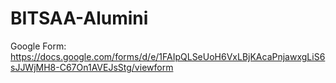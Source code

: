 # BITSAA-Alumini

Google Form: https://docs.google.com/forms/d/e/1FAIpQLSeUoH6VxLBjKAcaPnjawxgLiS6sJJWjMH8-C67On1AVEJsStg/viewform
